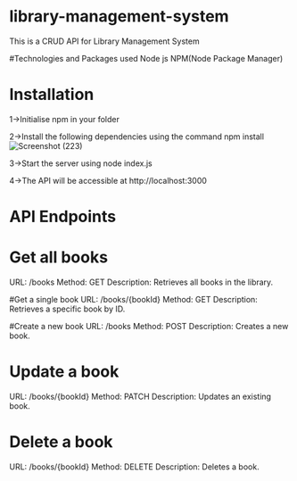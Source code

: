# library-management-system
This is a CRUD API for Library Management System

#Technologies and Packages used 
Node js
NPM(Node Package Manager)

# Installation 

1->Initialise npm in your folder

2->Install the following dependencies using the command npm install 
![Screenshot (223)](https://github.com/Malayt04/library-management-system/assets/115020340/91601bff-66b1-416e-8031-57ea181b6fb4)

3->Start the server using node index.js

4->The API will be accessible at http://localhost:3000


# API Endpoints 

# Get all books
URL: /books
Method: GET
Description: Retrieves all books in the library.

#Get a single book
URL: /books/{bookId}
Method: GET
Description: Retrieves a specific book by ID.

#Create a new book
URL: /books
Method: POST
Description: Creates a new book.

# Update a book
URL: /books/{bookId}
Method: PATCH
Description: Updates an existing book.

# Delete a book
URL: /books/{bookId}
Method: DELETE
Description: Deletes a book.



